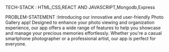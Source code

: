 
TECH-STACK : HTML,CSS,REACT AND JAVASCRIPT,Mongodb,Express

PROBLEM-STATEMENT :Introducing our innovative and user-friendly Photo Gallery app! Designed to enhance your photo viewing and organization experience, our app offers a wide range of features to help you showcase and manage your precious memories effortlessly. Whether you're a casual smartphone photographer or a professional artist, our app is perfect for everyone.


